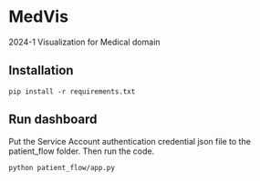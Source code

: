 # MedVis
2024-1 Visualization for Medical domain

## Installation
`pip install -r requirements.txt
`
## Run dashboard
Put the Service Account authentication credential json file to the patient_flow folder.
Then run the code.

`python patient_flow/app.py`
